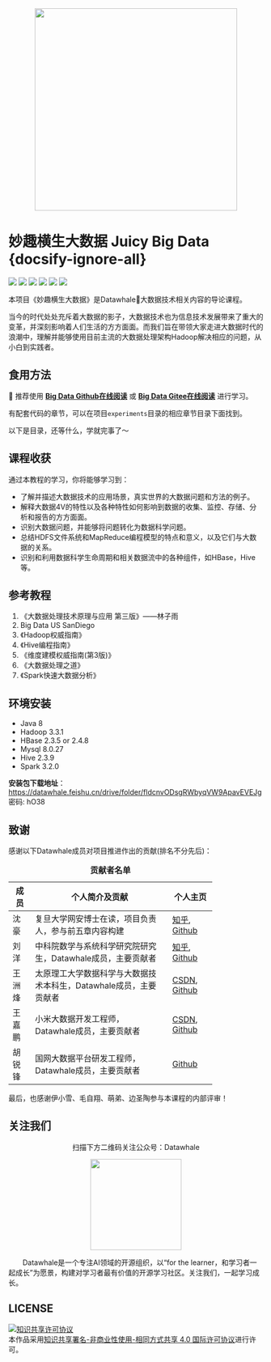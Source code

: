 <div align=center>
<img src="https://cdn.jsdelivr.net/gh/shenhao-stu/Big-Data/doc_imgs/logo.png" width="400">
</div>

# 妙趣横生大数据 Juicy Big Data {docsify-ignore-all}

[![](https://img.shields.io/github/watchers/datawhalechina/juicy-bigdata.svg?style=flat)](https://github.com/datawhalechina/juicy-bigdata/watchers)
[![](https://img.shields.io/github/stars/datawhalechina/juicy-bigdata.svg?style=flat)](https://github.com/datawhalechina/juicy-bigdata/stargazers)
[![](https://img.shields.io/github/forks/datawhalechina/juicy-bigdata.svg?style=flat)](https://github.com/datawhalechina/juicy-bigdata/network/members)
[![](https://img.shields.io/github/issues-pr-closed-raw/datawhalechina/juicy-bigdata.svg?style=flat)](https://github.com/datawhalechina/juicy-bigdata/issues)
![](https://img.shields.io/github/repo-size/datawhalechina/juicy-bigdata.svg?style=flat)
[![](https://github.com/datawhalechina/juicy-bigdata/actions/workflows/Sync.yml/badge.svg?branch=master)](https://github.com/datawhalechina/juicy-bigdata/actions/workflows/CI.yml)

本项目《妙趣横生大数据》是Datawhale:whale:大数据技术相关内容的导论课程。

当今的时代处处充斥着大数据的影子，大数据技术也为信息技术发展带来了重大的变革，并深刻影响着人们生活的方方面面。而我们旨在带领大家走进大数据时代的浪潮中，理解并能够使用目前主流的大数据处理架构Hadoop解决相应的问题，从小白到实践者。

## 食用方法

:whale: 推荐使用 [**Big Data Github在线阅读**](https://datawhalechina.github.io/juicy-bigdata/) 或 [**Big Data Gitee在线阅读**](https://shenhao-stu.gitee.io/big-data/) 进行学习。

有配套代码的章节，可以在项目`experiments`目录的相应章节目录下面找到。

以下是目录，还等什么，学就完事了～

## 课程收获

通过本教程的学习，你将能够学习到：

- 了解并描述大数据技术的应用场景，真实世界的大数据问题和方法的例子。
- 解释大数据4V的特性以及各种特性如何影响到数据的收集、监控、存储、分析和报告的方方面面。
- 识别大数据问题，并能够将问题转化为数据科学问题。
- 总结HDFS文件系统和MapReduce编程模型的特点和意义，以及它们与大数据的关系。
- 识别和利用数据科学生命周期和相关数据流中的各种组件，如HBase，Hive等。

## 参考教程

1. 《大数据处理技术原理与应用 第三版》——林子雨
2. Big Data US SanDiego
3. 《Hadoop权威指南》
4. 《Hive编程指南》
5. 《维度建模权威指南(第3版)》
6. 《大数据处理之道》
7. 《Spark快速大数据分析》

## 环境安装

- Java 8
- Hadoop 3.3.1
- HBase 2.3.5 or 2.4.8
- Mysql 8.0.27
- Hive 2.3.9
- Spark 3.2.0

**安装包下载地址**：https://datawhale.feishu.cn/drive/folder/fldcnvODsgRWbyqVW9ApavEVEJg   密码: hO38

## 致谢

感谢以下Datawhale成员对项目推进作出的贡献(排名不分先后)：

<table align="center" style="width:80%;">
  <caption><b>贡献者名单</b></caption>
<thead>
  <tr>
    <th>成员</th>
    <th>个人简介及贡献</th>
    <th>个人主页</th>
  </tr>
</thead>
<tbody>
  <tr>
    <td><span style="font-weight:normal;font-style:normal;text-decoration:none">沈豪</span></td>
    <td><span style="font-weight:normal;font-style:normal;text-decoration:none">复旦大学网安博士在读，项目负责人，参与前五章内容构建</span></td>
    <td>
        <a href="https://www.zhihu.com/people/shenhao-63">知乎</a>,
        <a href="https://github.com/shenhao-stu">Github</a>
    </td>
  </tr>
  <tr>
    <td><span style="font-weight:normal;font-style:normal;text-decoration:none">刘洋</span></td>
    <td><span style="font-weight:normal;font-style:normal;text-decoration:none">中科院数学与系统科学研究院研究生，Datawhale成员，主要贡献者</span></td>
    <td>
        <a href="https://www.zhihu.com/people/ming-ren-19-34">知乎</a>,
        <a href="https://github.com/liu-yang-maker">Github</a>
    </td>
  </tr>
  <tr>
    <td><span style="font-weight:normal;font-style:normal;text-decoration:none">王洲烽</span></td>
    <td><span style="font-weight:normal;font-style:normal;text-decoration:none">太原理工大学数据科学与大数据技术本科生，Datawhale成员，主要贡献者</span></td>
    <td>
        <a href="https://blog.csdn.net/wangzhouf">CSDN</a>,
        <a href="https://github.com/wzfer">Github</a>
    </td>
  </tr>
  <tr>
    <td><span style="font-weight:normal;font-style:normal;text-decoration:none">王嘉鹏</span></td>
    <td><span style="font-weight:normal;font-style:normal;text-decoration:none">小米大数据开发工程师，Datawhale成员，主要贡献者</span></td>
    <td>
        <a href="https://blog.csdn.net/qq_29027865">CSDN</a>,
        <a href="https://github.com/ditingdapeng">Github</a>
    </td>
  </tr>
  <tr>
    <td><span style="font-weight:normal;font-style:normal;text-decoration:none">胡锐锋</span></td>
    <td><span style="font-weight:normal;font-style:normal;text-decoration:none">国网大数据平台研发工程师，Datawhale成员，主要贡献者</span></td>
    <td>
        <a href="https://github.com/Relph1119">Github</a>
    </td>
  </tr>
</tbody>
</table> 
最后，也感谢伊小雪、毛自翔、萌弟、边圣陶参与本课程的内部评审！

## 关注我们

<div align=center>
<p>扫描下方二维码关注公众号：Datawhale</p>
<img src="https://cdn.jsdelivr.net/gh/shenhao-stu/Big-Data/doc_imgs/datawhale_qrcode.jpeg" width = "180" height = "180">
</div>

&emsp;&emsp;Datawhale是一个专注AI领域的开源组织，以“for the learner，和学习者一起成长”为愿景，构建对学习者最有价值的开源学习社区。关注我们，一起学习成长。

## LICENSE
<a rel="license" href="http://creativecommons.org/licenses/by-nc-sa/4.0/"><img alt="知识共享许可协议" style="border-width:0" src="https://img.shields.io/badge/license-CC%20BY--NC--SA%204.0-lightgrey" /></a><br />本作品采用<a rel="license" href="http://creativecommons.org/licenses/by-nc-sa/4.0/">知识共享署名-非商业性使用-相同方式共享 4.0 国际许可协议</a>进行许可。